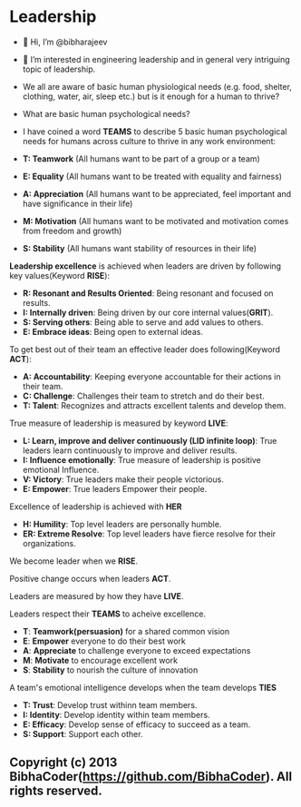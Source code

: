 Leadership
=================================
- 👋 Hi, I’m @bibharajeev
- 👀 I’m interested in engineering leadership and in general very intriguing topic of leadership.
- We all are aware of basic human physiological needs (e.g. food, shelter, clothing, water, air, sleep etc.) but is it enough for a human to thrive?
- What are basic human psychological needs?
- I have coined a word **TEAMS** to describe 5 basic human psychological needs for humans across culture to thrive in any work environment:

-   **T: Teamwork** (All humans want to be part of a group or a team)
-   **E: Equality** (All humans want to be treated with equality and fairness)
-   **A: Appreciation** (All humans want to be appreciated, feel important and have significance in their life)
-   **M: Motivation** (All humans want to be motivated and motivation comes from freedom and growth)
-   **S: Stability** (All humans want stability of resources in their life)

 **Leadership excellence** is achieved when leaders are driven by following key values(Keyword **RISE**):

- **R: Resonant and Results Oriented**: Being resonant and focused on results.
- **I: Internally driven**: Being driven by our core internal values(**GRIT**).
- **S: Serving others**: Being able to serve and add values to others.
- **E: Embrace ideas**: Being open to external ideas.

To get best out of their team an effective leader does following(Keyword **ACT**):

- **A: Accountability**: Keeping everyone accountable for their actions in their team.
- **C: Challenge**: Challenges their team to stretch and do their best.
- **T: Talent**: Recognizes and attracts excellent talents and develop them.

True measure of leadership is measured by keyword **LIVE**:

- **L: Learn, improve and deliver continuously (LID infinite loop)**: True leaders learn continuously to improve and deliver results.
- **I: Influence emotionally**: True measure of leadership is positive emotional Influence.
- **V: Victory**: True leaders make their people victorious.
- **E: Empower**: True leaders Empower their people.

Excellence of leadership is achieved with **HER**


- **H: Humility**: Top level leaders are personally humble.
- **ER: Extreme Resolve**: Top level leaders have fierce resolve for their organizations.

We become leader when we **RISE**.

Positive change occurs when leaders **ACT**.

Leaders are measured by how they have **LIVE**.

Leaders respect their **TEAMS** to acheive excellence.

- **T**: **Teamwork(persuasion)** for a shared common vision
- **E**: **Empower** everyone to do their best work
- **A**: **Appreciate** to challenge everyone to exceed expectations
- **M**: **Motivate** to encourage excellent work
- **S**: **Stability** to nourish the culture of innovation

A team's emotional intelligence develops when the team develops **TIES**

- **T: Trust**: Develop trust withinn team members.
- **I: Identity**: Develop identity within team members.
- **E: Efficacy**: Develop sense of efficacy to succeed as a team.
- **S: Support**: Support each other.

Copyright (c) 2013 BibhaCoder(https://github.com/BibhaCoder). All rights reserved.
------------

<!---
bibha is a ✨ special ✨ repository because its `README.md` (this file) appears on your GitHub profile.
You can click the Preview link to take a look at your changes.
--->
